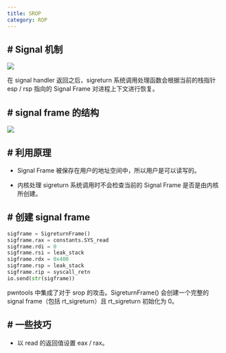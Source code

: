 ```yaml
---
title: SROP
category: ROP
---
```


## # Signal 机制

![]({{"\assets\ProcessOfSignalHandlering.png"}})

在 signal handler 返回之后，sigreturn 系统调用处理函数会根据当前的栈指针 esp / rsp 指向的 Signal Frame 对进程上下文进行恢复。

## # signal frame 的结构

![]({{"\assets\srop-example-1-1.png"}})

## # 利用原理

-  Signal Frame 被保存在用户的地址空间中，所以用户是可以读写的。

-  内核处理 sigreturn 系统调用时不会检查当前的 Signal Frame 是否是由内核所创建。

## # 创建 signal frame

```python
sigframe = SigreturnFrame()
sigframe.rax = constants.SYS_read
sigframe.rdi = 0
sigframe.rsi = leak_stack
sigframe.rdx = 0x400
sigframe.rsp = leak_stack
sigframe.rip = syscall_retn
io.send(str(sigframe))
```

pwntools 中集成了对于 srop 的攻击。SigreturnFrame() 会创建一个完整的 signal frame（包括 rt_sigreturn）且 rt_sigreturn 初始化为 0。

## # 一些技巧

- 以 read 的返回值设置 eax / rax。